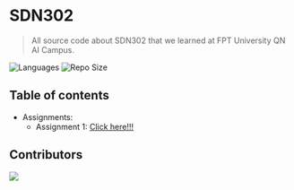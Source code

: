 # SDN302

> All source code about SDN302 that we learned at FPT University QN AI Campus.

![Languages](https://img.shields.io/github/languages/top/fptqnk17/SDN302?style=flat)
![Repo Size](https://img.shields.io/github/repo-size/fptqnk17/SDN302?style=flat)

## Table of contents

- Assignments:
  - Assignment 1: [Click here!!!](Assignments/Assignment%201/README.md)

## Contributors

<a href="https://github.com/fptqnk17/SDN302/graphs/contributors">
  <img src="https://contrib.rocks/image?repo=fptqnk17/SDN302" />
</a>
